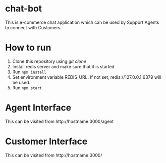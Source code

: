 # chat-bot

This is e-commerce chat application which can be used by Support Agents to connect with Customers. 

# How to run
1. Clone this repository using _git clone_
1. Install redis server and make sure that it is started
1. Run `npm install`
1. Set environment variable REDIS_URL. If not set, redis://127.0.0.1:6379 will be used.
1. Run `npm start`

# Agent Interface
This can be visited from http://hostname:3000/agent

# Customer Interface
This can be visited from http://hostname:3000/
